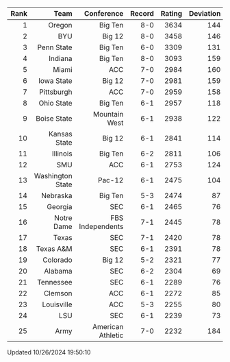 | Rank  | Team                 | Conference           | Record   | Rating | Deviation |
| ---:  | ---:                 | ---:                 | ---:     | ---:   | ---:      |
| 1     | Oregon               | Big Ten              | 8-0      | 3634   | 144       |
| 2     | BYU                  | Big 12               | 8-0      | 3458   | 146       |
| 3     | Penn State           | Big Ten              | 6-0      | 3309   | 131       |
| 4     | Indiana              | Big Ten              | 8-0      | 3093   | 159       |
| 5     | Miami                | ACC                  | 7-0      | 2984   | 160       |
| 6     | Iowa State           | Big 12               | 7-0      | 2981   | 159       |
| 7     | Pittsburgh           | ACC                  | 7-0      | 2959   | 158       |
| 8     | Ohio State           | Big Ten              | 6-1      | 2957   | 118       |
| 9     | Boise State          | Mountain West        | 6-1      | 2938   | 122       |
| 10    | Kansas State         | Big 12               | 6-1      | 2841   | 114       |
| 11    | Illinois             | Big Ten              | 6-2      | 2811   | 106       |
| 12    | SMU                  | ACC                  | 6-1      | 2753   | 124       |
| 13    | Washington State     | Pac-12               | 6-1      | 2475   | 104       |
| 14    | Nebraska             | Big Ten              | 5-3      | 2474   | 87        |
| 15    | Georgia              | SEC                  | 6-1      | 2465   | 76        |
| 16    | Notre Dame           | FBS Independents     | 7-1      | 2445   | 78        |
| 17    | Texas                | SEC                  | 7-1      | 2420   | 78        |
| 18    | Texas A&M            | SEC                  | 6-1      | 2391   | 78        |
| 19    | Colorado             | Big 12               | 5-2      | 2321   | 77        |
| 20    | Alabama              | SEC                  | 6-2      | 2304   | 69        |
| 21    | Tennessee            | SEC                  | 6-1      | 2289   | 76        |
| 22    | Clemson              | ACC                  | 6-1      | 2272   | 85        |
| 23    | Louisville           | ACC                  | 5-3      | 2255   | 80        |
| 24    | LSU                  | SEC                  | 6-1      | 2239   | 73        |
| 25    | Army                 | American Athletic    | 7-0      | 2232   | 184       |

Updated 10/26/2024 19:50:10
